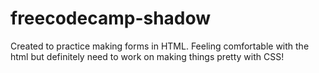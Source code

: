 # freecodecamp-shadow
Created to practice making forms in HTML. Feeling comfortable with the html but definitely need to work on making things pretty with CSS!
